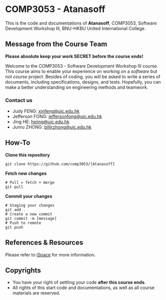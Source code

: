 # COMP3053 - Atanasoff
This is the code and documentations of **Atanasoff**, COMP3053, Software Development Workshop III, BNU-HKBU United International College.

## Message from the Course Team
**Please absolute keep your work SECRET before the course ends!**

Welcome to the COMP3053 - Software Development Workshop III course. This course aims to enable your experience on working on a *software* but not *course* project. Besides of coding, you will be asked to write a series of documents, including specifications, designs, and tests. Hopefully, you can make a better understanding on engineering methods and teamwork.

### Contact us

* Judy FENG: xinfeng@uic.edu.hk
* Jefferson FONG: jeffersonfong@uic.edu.hk
* Jing HE: hejing@uic.edu.hk
* Junru ZHONG: billjrzhong@uic.edu.hk

## How-To

**Clone this repository**

```shell
git clone https://github.com/comp3053/[Atanasoff]
```

**Fetch new changes**

```shell
# Pull = fetch + merge
git pull
```

**Commit your changes**

```shell
# Staging your changes
git add .
# Create a new commit
git commit -m [message]
# Push to remote
git push
```

## References & Resources

Please refer to [iSpace](https://ispace.uic.edu.hk) for more information.

## Copyrights

* You have your right of settling your code **after this course ends**.
* All rights of this start code and documentations, as well as all course materials are reserved.
